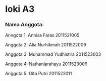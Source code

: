 <h1>loki A3</h1>
<h3>Nama Anggota:</h2>
<p>Anngota 1: Annisa Faras 2011521005</p>
<p>Anggota 2: Alia Nurhikmah 2011522009</p>
<p>Anggota 3: Muhammad Yudhistira 2011523003</p>
<p>Anggota 4: Nathaniarahayu 2011523009</p>
<p>Anggota 5: Gita Putri 2011523011</p>
